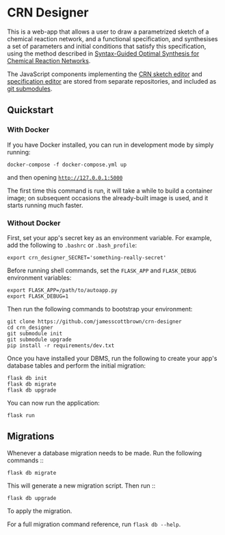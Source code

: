 # CRN Designer

This is a web-app that allows a user to draw a parametrized sketch of a chemical reaction network, and a functional specification, and synthesises a set of parameters and initial conditions that satisfy this specification, using the method described in [Syntax-Guided Optimal Synthesis for Chemical Reaction Networks](https://link.springer.com/chapter/10.1007/978-3-319-63390-9_20).

The JavaScript components implementing the [CRN sketch editor](https://github.com/jamesscottbrown/crn-sketch-editor) and [specification editor](https://github.com/jamesscottbrown/TimeRails) are stored from separate repositories, and included as [git submodules](https://git-scm.com/book/en/Git-Tools-Submodules).



## Quickstart

### With Docker

If you have Docker installed, you can run in development mode by simply running:

    docker-compose -f docker-compose.yml up

and then opening [``http://127.0.0.1:5000``](http://127.0.0.1:5000)
    
The first time this command is run, it will take a while to build a container image; on subsequent occasions the already-built image is used, and it starts running much faster.

### Without Docker

First, set your app's secret key as an environment variable. For example,
add the following to ``.bashrc`` or ``.bash_profile``:

    export crn_designer_SECRET='something-really-secret'


Before running shell commands, set the ``FLASK_APP`` and ``FLASK_DEBUG``
environment variables:

    export FLASK_APP=/path/to/autoapp.py
    export FLASK_DEBUG=1

Then run the following commands to bootstrap your environment:

    git clone https://github.com/jamesscottbrown/crn-designer
    cd crn_designer
    git submodule init
    git submodule upgrade
    pip install -r requirements/dev.txt

Once you have installed your DBMS, run the following to create your app's
database tables and perform the initial migration:

    flask db init
    flask db migrate
    flask db upgrade
    
 You can now run the application:
    
    flask run


## Migrations

Whenever a database migration needs to be made. Run the following commands ::

    flask db migrate

This will generate a new migration script. Then run ::

    flask db upgrade

To apply the migration.

For a full migration command reference, run ``flask db --help``.
